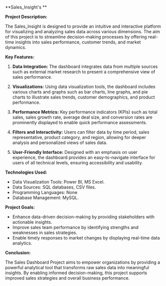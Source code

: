 **Sales_Insight's **

**Project Description:**

The Sales_Insight is designed to provide an intuitive and interactive platform for visualizing and analyzing sales data across various dimensions. The aim of this project is to streamline decision-making processes by offering real-time insights into sales performance, customer trends, and market dynamics.

**Key Features:**

1. **Data Integration:** The dashboard integrates data from multiple sources such as external market research to present a comprehensive view of sales performance.

2. **Visualizations:** Using data visualization tools, the dashboard includes various charts and graphs such as bar charts, line graphs, and pie charts to illustrate sales trends, customer demographics, and product performance.

3. **Performance Metrics:** Key performance indicators (KPIs) such as total sales, sales growth rate, average deal size, and conversion rates are prominently displayed to enable quick performance assessments.

4. **Filters and Interactivity:** Users can filter data by time period, sales representative, product category, and region, allowing for deeper analysis and personalized views of sales data.

5. **User-Friendly Interface:** Designed with an emphasis on user experience, the dashboard provides an easy-to-navigate interface for users of all technical levels, ensuring accessibility and usability.

**Technologies Used:**

- Data Visualization Tools: Power BI, MS Excel.
- Data Sources: SQL databases, CSV files.
- Programming Languages: None
- Database Management: MySQL.

**Project Goals:**

- Enhance data-driven decision-making by providing stakeholders with actionable insights.
- Improve sales team performance by identifying strengths and weaknesses in sales strategies.
- Enable timely responses to market changes by displaying real-time data analytics.

**Conclusion:**

The Sales Dashboard Project aims to empower organizations by providing a powerful analytical tool that transforms raw sales data into meaningful insights. By enabling informed decision-making, this project supports improved sales strategies and overall business performance.
